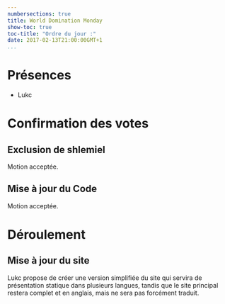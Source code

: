 ```yaml
---
numbersections: true
title: World Domination Monday
show-toc: true
toc-title: "Ordre du jour :"
date: 2017-02-13T21:00:00GMT+1
...
```


# Présences

  - Lukc

# Confirmation des votes

## Exclusion de shlemiel

Motion acceptée.

## Mise à jour du Code

Motion acceptée.

# Déroulement

## Mise à jour du site

Lukc propose de créer une version simplifiée du site qui servira de présentation statique dans plusieurs langues, tandis que le site principal restera complet et en anglais, mais ne sera pas forcément traduit.


